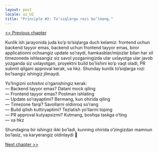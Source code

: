 ```yaml
---
layout: post
locale: uz_UZ
title: "Principle #2: To’siqlarga rozi bo’lmang."
---
```


[<< Previous chapter](/2024/01/25/principle-1-ceo-kabi-fikrlang.html)

Kunlik ish jarayonida juda ko’p to’siqlarga duch kelamiz: frontend uchun backend tayyor emas, backend uchun frontend
tayyor emas, biror applicationni ochsangiz update so’raydi, hamkasblar/mijozlar bilan har xil timezoneda ishlasangiz siz
savol yozganingizda ular uxlayotga ular javob yozganda siz uxlayotgan, proyektni build bo’lishini ko’p vaqt oladi, PR
submit qilgani approval kerak, va hkz. Shunday kunlik to’siqlarga rozi bo’lsangiz ishingiz jilmaydi.

Yo’lingizni ochishni o’rganishingiz kerak:\
— Backend tayyor emas? Datani mock qiling\
— Frontend tayyor emas? Postman ishlating\
— Update so’rayaptimi? Bermang, kun ohirida qiling\
— Timezone farqi? Savollarni oldinroq so’rang\
— Build qilish kuttiryaptimi? Tezlatish yo’llarini toping\
— PR approval kutyapsizmi? Kutmang, boshqa taskga o’ting\
— va hkz

Shundagina bir ishingiz ikki bo’ladi, kunning ohirida o’zingizdan mamnun bo’lasiz, va karyerangiz oldinlaydi 🚀

[Next chapter >>](/2024/01/27/principle-3-tashabbus-korsating.html)

